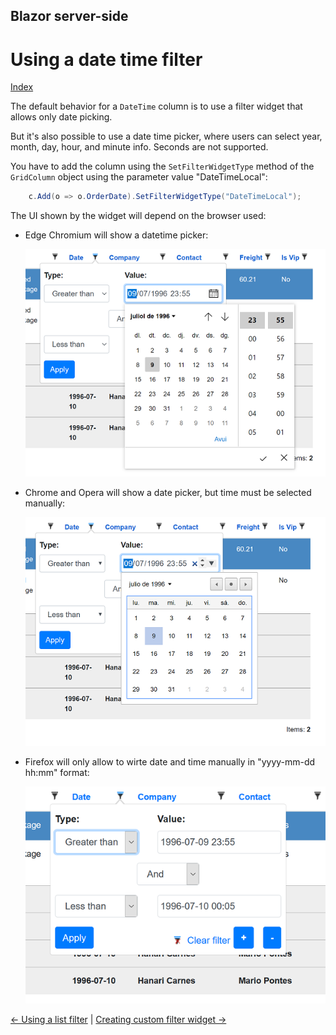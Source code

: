 ## Blazor server-side

# Using a date time filter

[Index](Documentation.md)

The default behavior for a ```DateTime``` column is to use a filter widget that allows only date picking. 

But it's also possible to use a date time picker, where users can select year, month, day, hour, and minute info. Seconds are not supported.

You have to add the column using the ```SetFilterWidgetType``` method of the ```GridColumn``` object using the parameter value "DateTimeLocal":

```c#
    c.Add(o => o.OrderDate).SetFilterWidgetType("DateTimeLocal");
``` 

The UI shown by the widget will depend on the browser used:

- Edge Chromium will show a datetime picker:

    ![](../images/DateTime_Edge.png)

- Chrome and Opera will show a date picker, but time must be selected manually:

    ![](../images/DateTime_Chrome.png)

- Firefox will only allow to wirte date and time manually in "yyyy-mm-dd hh:mm" format:

    ![](../images/DateTime_Firefox.png)

[<- Using a list filter](Using_list_filter.md) | [Creating custom filter widget ->](Creating_custom_filter_widget.md)